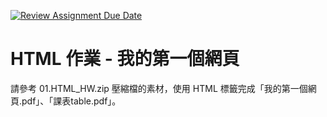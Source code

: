 [![Review Assignment Due Date](https://classroom.github.com/assets/deadline-readme-button-22041afd0340ce965d47ae6ef1cefeee28c7c493a6346c4f15d667ab976d596c.svg)](https://classroom.github.com/a/8JO2aYDz)
# HTML 作業 - 我的第一個網頁

請參考 01.HTML_HW.zip 壓縮檔的素材，使用 HTML 標籤完成「我的第一個網頁.pdf」、「課表table.pdf」。
